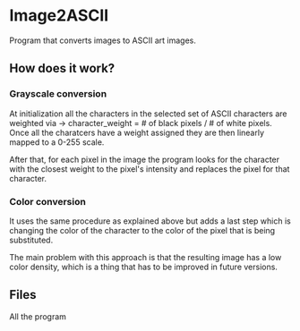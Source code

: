 # Image2ASCII
Program that converts images to ASCII  art images.

## How does it work?

### Grayscale conversion
At initialization all the characters in the selected set of ASCII characters are weighted via -> character_weight = # of black pixels / # of white pixels. Once all the charatcers have a weight assigned they are then linearly mapped to a 0-255 scale. 

After that, for each pixel in the image the program looks for the character with the closest weight to the pixel's intensity and replaces the pixel for that character.

### Color conversion
It uses the same procedure as explained above but adds a last step which is changing the color of the character to the color of the pixel that is being substituted.

The main problem with this approach is that the resulting image has a low color density, which is a thing that has to be improved in future versions.

## Files

All the program 

